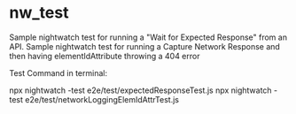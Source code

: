 # nw_test

Sample nightwatch test for running a "Wait for Expected Response" from an API.
Sample nightwatch test for running a Capture Network Response and then having elementIdAttribute throwing a 404 error

Test Command in terminal:

npx nightwatch -test e2e/test/expectedResponseTest.js 
npx nightwatch -test e2e/test/networkLoggingElemIdAttrTest.js
